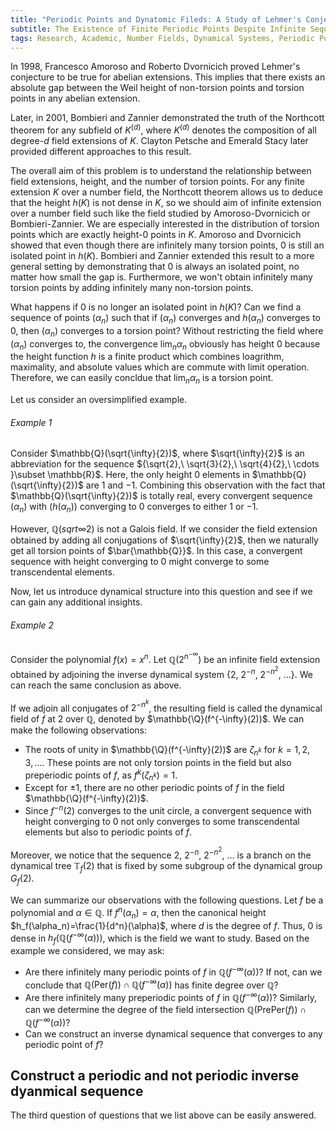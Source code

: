 ```yaml
---
title: "Periodic Points and Dynatomic Fileds: A Study of Lehmer's Conjecture"
subtitle: The Existence of Finite Periodic Points Despite Infinite Sequences with Converging Heights to 0
tags: Research, Academic, Number Fields, Dynamical Systems, Periodic Points, Canonical Height, Lehmer's Conjecture
---
```


In 1998, Francesco Amoroso and Roberto Dvornicich proved Lehmer's conjecture to be true for abelian extensions. This implies that there exists an absolute gap between the Weil height of non-torsion points and torsion points in any abelian extension.

Later, in 2001, Bombieri and Zannier demonstrated the truth of the Northcott theorem for any subfield of $K^{(d)}$, where $K^{(d)}$ denotes the composition of all degree-$d$ field extensions of $K$. Clayton Petsche and Emerald Stacy later provided different approaches to this result.

The overall aim of this problem is to understand the relationship between field extensions, height, and the number of torsion points. For any finite extension $K$ over a number field, the Northcott theorem allows us to deduce that the height $h(K)$ is not dense in $K$, so we should aim of infinite extension over a number field such like the field studied by Amoroso-Dvornicich or Bombieri-Zannier. We are especially interested in the distribution of torsion points which are exactly height-$0$ points in $K$. Amoroso and Dvornicich showed that even though there are infinitely many torsion points, 0 is still an isolated point in $h(K)$. Bombieri and Zannier extended this result to a more general setting by demonstrating that $0$ is always an isolated point, no matter how small the gap is. Furthermore, we won't obtain infinitely many torsion points by adding infinitely many non-torsion points.

What happens if $0$ is no longer an isolated point in $h(K)$? Can we find a sequence of points $(\alpha_n)$ such that if $(\alpha_n)$ converges and $h(\alpha_n)$ converges to $0$, then $(\alpha_n)$ converges to a torsion point? Without restricting the field where $(\alpha_n)$ converges to, the convergence $\lim_n\alpha_n$ obviously has height $0$ because the height function $h$ is a finite product which combines loagrithm, maximality, and absolute values which are commute with limit operation. Therefore, we can easily concldue that $\lim_{n}\alpha_n$ is a torsion point.

Let us consider an oversimplified example.

###### Example 1

Consider $\mathbb{Q}(\sqrt{\infty}{2})$, where $\sqrt{\infty}{2}$ is an abbreviation for the sequence ${\sqrt{2},\ \sqrt{3}{2},\ \sqrt{4}{2},\ \cdots }\subset \mathbb{R}$. Here, the only height $0$ elements in $\mathbb{Q}(\sqrt{\infty}{2})$ are $1$ and $-1$. Combining this observation with the fact that $\mathbb{Q}(\sqrt{\infty}{2})$ is totally real, every convergent sequence $(\alpha_n)$ with $(h(\alpha_n))$ converging to $0$ converges to either $1$ or $-1$.

However, $\mathbb{Q}(sqrt{\infty}{2})$ is not a Galois field. If we consider the field extension obtained by adding all conjugations of $\sqrt{\infty}{2}$, then we naturally get all torsion points of $\bar{\mathbb{Q}}$. In this case, a convergent sequence with height converging to $0$ might converge to some transcendental elements.

Now, let us introduce dynamical structure into this question and see if we can gain any additional insights.

###### Example 2

Consider the polynomial $f(x)=x^n$. Let $\mathbb{Q}(2^{n^{-\infty}})$ be an infinite field extension obtained by adjoining the inverse dynamical system $\{2,\ 2^{-n},\ 2^{-n^2},\ \ldots\}$. We can reach the same conclusion as above.

If we adjoin all conjugates of $2^{-n^k}$, the resulting field is called the dynamical field of $f$ at $2$ over $\mathbb{Q}$, denoted by $\mathbb{\Q}(f^{-\infty}(2))$. We can make the following observations:

- The roots of unity in $\mathbb{\Q}(f^{-\infty}(2))$ are $\zeta_{n^k}$ for $k=1,2,3,\ldots$. These points are not only torsion points in the field but also preperiodic points of $f$, as $f^k(\zeta_{n^k})=1$.
- Except for $\pm 1$, there are no other periodic points of $f$ in the field $\mathbb{\Q}(f^{-\infty}(2))$.
- Since $f^{-n}(2)$ converges to the unit circle, a convergent sequence with height converging to $0$ not only converges to some transcendental elements but also to periodic points of $f$.

Moreover, we notice that the sequence ${2,\ 2^{-n},\ 2^{-n^2},\ \ldots}$ is a branch on the dynamical tree $\mathbb{T}_f(2)$ that is fixed by some subgroup of the dynamical group $G_f(2)$.

We can summarize our observations with the following questions. Let $f$ be a polynomial and $\alpha\in\mathbb{Q}$. If $f^n(\alpha_n)=\alpha$, then the canonical height $h_f(\alpha_n)=\frac{1}{d^n}(\alpha)$, where $d$ is the degree of $f$. Thus, $0$ is dense in $h_f(\mathbb{Q}(f^{-\infty}(\alpha)))$, which is the field we want to study. Based on the example we considered, we may ask:
- Are there infinitely many periodic points of $f$ in $\mathbb{Q}(f^{-\infty}(\alpha))$? If not, can we conclude that $\mathbb{Q}(\text{Per}(f))\cap \mathbb{Q}(f^{-\infty}(\alpha))$ has finite degree over $\mathbb{Q}$?
- Are there infinitely many preperiodic points of $f$ in $\mathbb{Q}(f^{-\infty}(\alpha))$? Similarly, can we determine the degree of the field intersection $\mathbb{Q}(\text{PrePer}(f))\cap \mathbb{Q}(f^{-\infty}(\alpha))$?
- Can we construct an inverse dynamical sequence that converges to any periodic point of $f$?

## Construct a periodic and not periodic inverse dyanmical sequence

The third question of questions that we list above can be easily answered. 